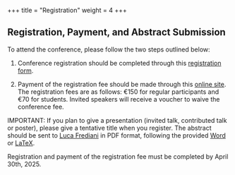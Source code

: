+++
title = "Registration"
weight = 4
+++


<!---

**TODO** 

- Add link to registration form
- On-site or online? (If online is a possibility!)
- Abstract submission
- Deadlines
- Add "Other useful links"
[WATOC conference](https://www.watoc2025.no) Oslo, Norway, June 21-27
[Reusable librariers in Quantum Chemistry](https://www.helsinki.fi/en/conferences/reusable-libraries-quantum-chemistry-2025) Helsinki, Finland, June 29-July 3

--->


## Registration, Payment, and Abstract Submission
To attend the conference, please follow the two steps outlined below:

1. Conference registration should be completed through this [registration form](https://forms.gle/VPC8UDni7dvzs82u7).

2. Payment of the registration fee should be made through this [online site](https://hi.converia.de/frontend/index.php?sub=123). The registration fees are as follows: €150 for regular participants and €70 for students. Invited speakers will receive a voucher to waive the conference fee.

IMPORTANT: If you plan to give a presentation (invited talk, contributed talk or poster), please give a tentative title when you register. The abstract should be sent to [Luca Frediani](mailto:[luca.frediani@uit.no]) in PDF format, following the provided <a href="firstname-lastname.docx" download="firstname-lastname.docx" class="btn">Word</a> or <a href="firstname-lastname.tex" download="firstname-lastname.tex" class="btn">LaTeX</a>.


Registration and payment of the registration fee must be completed by April 30th, 2025.



